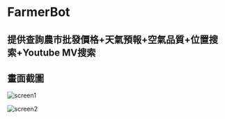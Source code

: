 # FarmerBot
## 提供查詢農市批發價格+天氣預報+空氣品質+位置搜索+Youtube MV搜索

## 畫面截圖

![screen1](https://github.com/vbjc5275/farmerHelper/blob/master/image/screen1.png)

![screen2](https://github.com/vbjc5275/farmerHelper/blob/master/image/screen2.png)
